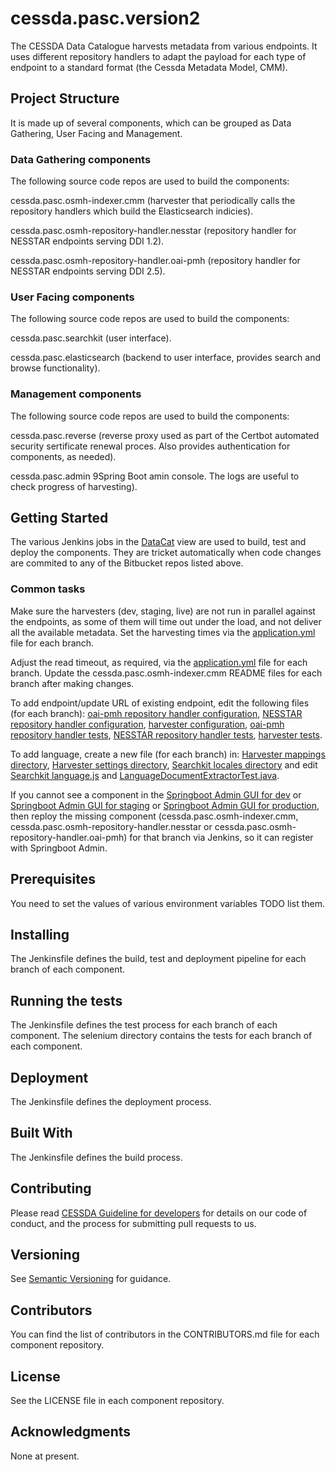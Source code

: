 # cessda.pasc.version2 

The CESSDA Data Catalogue harvests metadata from various endpoints. 
It uses different repository handlers to adapt the payload for each type of endpoint to a standard format (the Cessda Metadata Model, CMM). 

## Project Structure

It is made up of several components, which can be grouped as Data Gathering, User Facing and Management.

### Data Gathering components

The following source code repos are used to build the components:

cessda.pasc.osmh-indexer.cmm (harvester that periodically calls the repository handlers which build the Elasticsearch indicies). 

cessda.pasc.osmh-repository-handler.nesstar (repository handler for NESSTAR endpoints serving DDI 1.2).

cessda.pasc.osmh-repository-handler.oai-pmh (repository handler for NESSTAR endpoints serving DDI 2.5).


### User Facing components

The following source code repos are used to build the components:

cessda.pasc.searchkit (user interface).

cessda.pasc.elasticsearch (backend to user interface, provides search and browse functionality).



### Management components

The following source code repos are used to build the components:

cessda.pasc.reverse (reverse proxy used as part of the Certbot automated security sertificate renewal proces. Also provides authentication for components, as needed).

cessda.pasc.admin 9Spring Boot amin console. The logs are useful to check progress of harvesting).


## Getting Started

The various Jenkins jobs in the [DataCat](https://cit.cessda.eu/view/DataCat/) view are used to build, test and deploy the components. 
They are tricket automatically when code changes are commited to any of the Bitbucket repos listed above.


### Common tasks

Make sure the harvesters (dev, staging, live) are not run in parallel against the endpoints, as some of them will time out under the load, and not deliver all the available metadata. 
Set the harvesting times via the [application.yml](https://bitbucket.org/cessda/cessda.pasc.osmh-indexer.cmm/src/master/src/main/resources/application.yml) file for each branch.

Adjust the read timeout, as required, via the [application.yml](https://bitbucket.org/cessda/cessda.pasc.osmh-indexer.cmm/src/master/src/main/resources/application.yml) file for each branch. 
Update the cessda.pasc.osmh-indexer.cmm README files for each branch after making changes.

To add endpoint/update URL of existing endpoint, edit the following files (for each branch):
[oai-pmh repository handler configuration](https://bitbucket.org/cessda/cessda.pasc.osmh-repository-handler.oai-pmh/src/development/src/main/resources/application.yml), 
[NESSTAR repository handler configuration](https://bitbucket.org/cessda/cessda.pasc.osmh-repository-handler.nesstar/src/development/src/main/resources/application.yml), 
[harvester configuration](https://bitbucket.org/cessda/cessda.pasc.osmh-indexer.cmm/src/develop/src/main/resources/application.yml), 
[oai-pmh repository handler tests](https://bitbucket.org/cessda/cessda.pasc.osmh-repository-handler.oai-pmh/src/development/src/test/java/eu/cessda/pasc/osmhhandler/oaipmh/configuration/HandlerConfigurationPropertiesTest.java), 
[NESSTAR repository handler tests](https://bitbucket.org/cessda/cessda.pasc.osmh-repository-handler.nesstar/src/development/src/test/java/eu/cessda/pasc/osmhhandler/nesstar/configuration/HandlerConfigurationPropertiesTest.java), 
[harvester tests](https://bitbucket.org/cessda/cessda.pasc.osmh-indexer.cmm/src/develop/src/test/java/eu/cessda/pasc/oci/repository/PascHarvesterDaoTest.java). 

To add language, create a new file (for each branch) in: 
[Harvester mappings directory](https://bitbucket.org/cessda/cessda.pasc.osmh-indexer.cmm/src/develop/src/main/resources/elasticsearch/mappings/), 
[Harvester settings directory](https://bitbucket.org/cessda/cessda.pasc.osmh-indexer.cmm/src/develop/src/main/resources/elasticsearch/settings/), 
[Searchkit locales directory](https://bitbucket.org/cessda/cessda.pasc.searchkit/src/master/src/locales/) and edit [Searchkit language.js](https://bitbucket.org/cessda/cessda.pasc.searchkit/src/dev/src/utilities/language.js) and [LanguageDocumentExtractorTest.java](https://bitbucket.org/cessda/cessda.pasc.osmh-indexer.cmm/src/develop/src/test/java/eu/cessda/pasc/oci/service/helpers/LanguageDocumentExtractorTest.java).

If you cannot see a component in the [Springboot Admin GUI for dev](https://datacatalogue-dev.cessda.eu/admin/#/) or [Springboot Admin GUI for staging](https://datacatalogue-staging.cessda.eu/admin/#/) or [Springboot Admin GUI for production](https://datacatalogue.cessda.eu/admin/#/),  
then reploy the missing component (cessda.pasc.osmh-indexer.cmm, cessda.pasc.osmh-repository-handler.nesstar or cessda.pasc.osmh-repository-handler.oai-pmh) for that branch via Jenkins, 
so it can register with Springboot Admin.

## Prerequisites

You need to set the values of various environment variables TODO list them.


## Installing

The Jenkinsfile defines the build, test and deployment pipeline for each branch of each component.


## Running the tests
 
The Jenkinsfile defines the test process for each branch of each component.
The selenium directory contains the tests for each branch of each component.


## Deployment

The Jenkinsfile defines the deployment process.


## Built With

The Jenkinsfile defines the build process.

## Contributing

Please read [CESSDA Guideline for developers](https://bitbucket.org/cessda/cessda.guidelines.cit/wiki/Developers) for details on our code of conduct, and the process for submitting pull requests to us.

## Versioning

See [Semantic Versioning](https://semver.org/) for guidance.

## Contributors

You can find the list of contributors in the CONTRIBUTORS.md file for each component repository.

## License

See the LICENSE file in each component repository.

## Acknowledgments

None at present.

